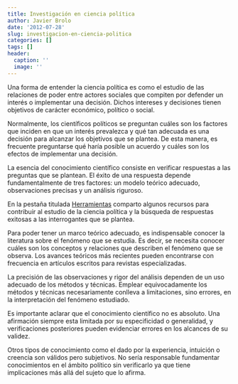 ```yaml
---
title: Investigación en ciencia política
author: Javier Brolo
date: '2012-07-28'
slug: investigacion-en-ciencia-politica
categories: []
tags: []
header:
  caption: ''
  image: ''
---
```


Una forma de entender la ciencia política es como el estudio de las relaciones de poder entre actores sociales que compiten por defender un interés o implementar una decisión. Dichos intereses y decisiones tienen objetivos de carácter económico, político o social.

Normalmente, los científicos políticos se preguntan cuáles son los factores que inciden en que un interés prevalezca y qué tan adecuada es una decisión para alcanzar los objetivos que se plantea. De esta manera, es frecuente preguntarse qué haría posible un acuerdo y cuáles son los efectos de implementar una decisión.

La esencia del conocimiento científico consiste en verificar respuestas a las preguntas que se plantean. El éxito de una respuesta depende fundamentalmente de tres factores: un modelo teórico adecuado, observaciones precisas y un análisis riguroso.

En la pestaña titulada [Herramientas](http://javierbrolo.wordpress.com/herramientas/) comparto algunos recursos para contribuir al estudio de la ciencia política y la búsqueda de respuestas exitosas a las interrogantes que se plantea.

Para poder tener un marco teórico adecuado, es indispensable conocer la literatura sobre el fenómeno que se estudia. Es decir, se necesita conocer cuáles son los conceptos y relaciones que describen el fenómeno que se observa. Los avances teóricos más recientes pueden encontrarse con frecuencia en artículos escritos para revistas especializadas.

La precisión de las observaciones y rigor del análisis dependen de un uso adecuado de los métodos y técnicas. Emplear equivocadamente los métodos y técnicas necesariamente conlleva a limitaciones, sino errores, en la interpretación del fenómeno estudiado.

Es importante aclarar que el conocimiento científico no es absoluto. Una afirmación siempre esta limitada por su especificidad o generalidad, y verificaciones posteriores pueden evidenciar errores en los alcances de su validez.

Otros tipos de conocimiento como el dado por la experiencia, intuición o creencia son válidos pero subjetivos. No sería responsable fundamentar conocimientos en el ámbito político sin verificarlo ya que tiene implicaciones más allá del sujeto que lo afirma.
